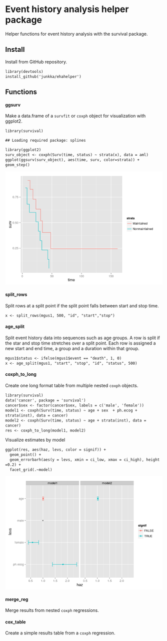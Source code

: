Event history analysis helper package
=====================================

Helper functions for event history analysis with the survival package.

Install
-------

Install from GitHub repository.

``` {.r}
library(devtools)
install_github('junkka/ehahelper')
```

Functions
---------

#### ggsurv

Make a data.frame of a `survfit` or `coxph` object for visualization with ggplot2.

``` {.r}
library(survival)
```

    ## Loading required package: splines

``` {.r}
library(ggplot2)
surv_object <- coxph(Surv(time, status) ~ strata(x), data = aml)
ggplot(ggsurv(surv_object), aes(time, surv, color=strata)) + geom_step()
```

![plot of chunk ggsurv](./README_files/figure-markdown_github/ggsurv.png)

#### split\_rows

Split rows at a split point if the split point falls between start and stop time.

``` {.r}
x <- split_rows(mgus1, 500, "id", "start","stop")
```

#### age\_split

Split event history data into sequences such as age groups. A row is split if the star and stop time stretches over a split point. Each row is assigned a new start and end time, a group and a duration within that group.

``` {.r}
mgus1$status <- ifelse(mgus1$event == "death", 1, 0)
x <- age_split(mgus1, "start", "stop", "id", "status", 500)
```

#### coxph\_to\_long

Create one long format table from multiple nested `coxph` objects.

``` {.r}
library(survival)
data('cancer', package = 'survival')
cancer$sex <- factor(cancer$sex, labels = c('male', 'female'))
model1 <- coxph(Surv(time, status) ~ age + sex  + ph.ecog + strata(inst), data = cancer)
model2 <- coxph(Surv(time, status) ~ age + strata(inst), data = cancer)
res <- coxph_to_long(model1, model2)
```

Visualize estimates by model

``` {.r}
ggplot(res, aes(haz, levs, color = signif)) + 
  geom_point() + 
  geom_errorbarh(aes(y = levs, xmin = ci_low, xmax = ci_high), height =0.2) + 
  facet_grid(.~model)
```

![plot of chunk long](./README_files/figure-markdown_github/long.png)

#### merge\_reg

Merge results from nested `coxph` regressions.

#### cox\_table

Create a simple results table from a `coxph` regression.
